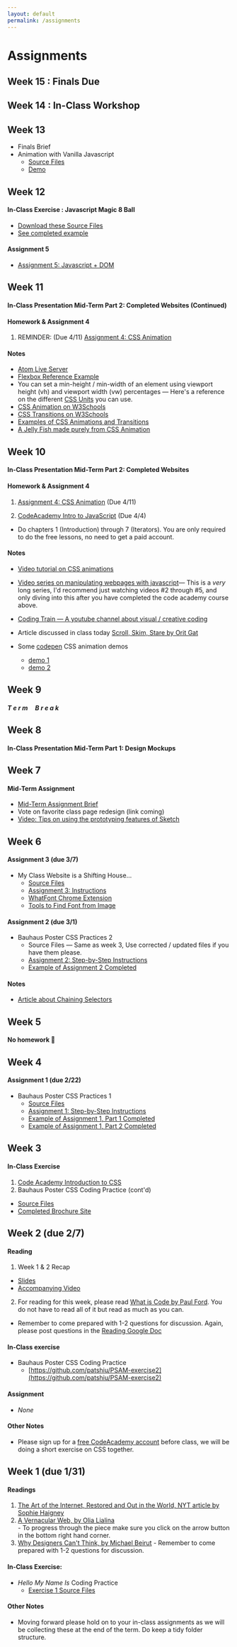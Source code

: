 ```yaml
---
layout: default
permalink: /assignments
---
```


# Assignments

## Week 15 : **Finals Due**

## Week 14 : **In-Class Workshop**

## Week 13
  * Finals Brief
  * Animation with Vanilla Javascript
    * [Source Files](https://www.dropbox.com/s/8r23ijzg19vq01c/Scroll-Animation.zip?dl=0)
    * [Demo](https://patshiu.github.io/vanilla-js-eggs/)

## Week 12
#### In-Class Exercise : **Javascript Magic 8 Ball**
 * [Download these Source Files](https://www.dropbox.com/s/i8ndcko4ydxg1zt/eight-ball.zip?dl=0)
 * [See completed example](https://patshiu.github.io/PSAM-8-ball/)
#### Assignment 5
 * [Assignment 5: Javascript + DOM]()

## Week 11
#### In-Class Presentation **Mid-Term Part 2: Completed Websites** (Continued)

#### Homework & Assignment 4
  1. REMINDER: (Due 4/11) [Assignment 4: CSS Animation](https://docs.google.com/document/d/1Ra-fz6WSfs1qONAKKDtghv_2DB-mVOxBLM3u6KIvzS8/edit?usp=sharing)

#### Notes
  * [Atom Live Server](https://atom.io/packages/atom-live-server)
  * [Flexbox Reference Example](https://www.dropbox.com/sh/ql5736x8fwx0sba/AABxlmUGm4ZSw__B2kwVrF_6a?dl=0)
  * You can set a min-height / min-width of an element using viewport height (vh) and viewport width (vw) percentages — Here's a reference on the different [CSS Units](https://www.w3schools.com/cssref/css_units.asp) you can use.
  * [CSS Animation on W3Schools](https://www.w3schools.com/css/css3_animations.asp)
  * [CSS Transitions on W3Schools](https://www.w3schools.com/css/css3_transitions.asp)
  * [Examples of CSS Animations and Transitions](https://www.dropbox.com/sh/m7g8vbilqg1hlmx/AADXZuoPMkAn0CMCFz35VJqTa?dl=0)
  * [A Jelly Fish made purely from CSS Animation](https://codepen.io/FabioG/pen/QjLreK)


## Week 10
#### In-Class Presentation **Mid-Term Part 2: Completed Websites**
#### Homework & Assignment 4
  1. [Assignment 4: CSS Animation](https://docs.google.com/document/d/1Ra-fz6WSfs1qONAKKDtghv_2DB-mVOxBLM3u6KIvzS8/edit?usp=sharing) (Due 4/11)

  2. [CodeAcademy Intro to JavaScript](https://www.codecademy.com/courses/introduction-to-javascript/lessons/introduction-to-javascript) (Due 4/4)

  * Do chapters 1 (Introduction) through 7 (Iterators). You are only required to do the free lessons, no need to get a paid account.

#### Notes
  * [Video tutorial on CSS animations](https://www.youtube.com/watch?v=zHUpx90NerM)


  * [Video series on manipulating webpages with javascript](https://www.youtube.com/watch?v=FIORjGvT0kk)— This is a *very* long series, I'd recommend just watching videos \#2 through \#5, and only diving into this after you have completed the code academy course above.

  * [Coding Train — A youtube channel about visual / creative coding](https://www.youtube.com/channel/UCvjgXvBlbQiydffZU7m1_aw)

  * Article discussed in class today [Scroll, Skim, Stare by Orit Gat](http://oritgat.com/Scroll-Skim-Stare)

  * Some [codepen](https://codepen.io/) CSS animation demos
    * [demo 1](https://codepen.io/valhead/pen/htmKk)
    * [demo 2](https://codepen.io/strapro/pen/dIqAH)

## Week 9
#### *T e r m &nbsp;&nbsp;&nbsp; B r e a k*

## Week 8
#### In-Class Presentation **Mid-Term Part 1: Design Mockups**

## Week 7
#### Mid-Term Assignment
  * [Mid-Term Assignment Brief](https://docs.google.com/document/d/1gAPEREJi9TmMN2gJ8vBseBXAixjpk81pVqffzPCmUfA/edit?usp=sharing)
  * Vote on favorite class page redesign (link coming)
  * [Video: Tips on using the prototyping features of Sketch](https://www.youtube.com/watch?v=hE0dycKVCbI)


## Week 6
#### Assignment 3 (due 3/7)
* My Class Website is a Shifting House...
  * [Source Files](https://www.dropbox.com/s/1z8b28ze58v8n7l/Assignment%203.zip?dl=0)
  * [Assignment 3: Instructions](https://docs.google.com/document/d/1gUbhtLcv_v1Rd0b7BgwcJf5Cc6o-HBG9KoUomlUcMdk/edit?usp=sharing)
  * [WhatFont Chrome Extension](https://chrome.google.com/webstore/detail/whatfont/jabopobgcpjmedljpbcaablpmlmfcogm?hl=en)
  * [Tools to Find Font from Image](https://medium.com/@singh.rajinder/top-5-free-tools-to-identify-a-font-from-image-get-your-favorite-fonts-c0e2bb1395e0)

#### Assignment 2 (due 3/1)
* Bauhaus Poster CSS Practices 2
  * Source Files — Same as week 3, Use corrected / updated files if you have them please.
  * [Assignment 2: Step-by-Step Instructions](https://docs.google.com/document/d/1oU7tj7hXTf3xeO2fUdr_nV4E_dKtsnx1Uk6bTIHdOqs/edit?usp=sharing)
  * [Example of Assignment 2 Completed](https://patshiu.github.io/PSAM-exercise2-done/)

#### Notes
 * [Article about Chaining Selectors](https://css-tricks.com/multiple-class-id-selectors/)

## Week 5
#### No homework 🎉

## Week 4
#### Assignment 1 (due 2/22)
 * Bauhaus Poster CSS Practices 1
   * [Source Files](https://github.com/patshiu/PSAM-exercise2)
   * [Assignment 1: Step-by-Step Instructions](https://docs.google.com/document/d/1GWJ0zcIxQFyx7Iahg4i3unxbnNRZKNJWe99W65e5rqM/edit?usp=sharing)
   * [Example of Assignment 1, Part 1 Completed](https://patshiu.github.io/PSAM-exercise2-text/)
   * [Example of Assignment 1, Part 2 Completed](https://patshiu.github.io/PSAM-exercise2-layout/)


## Week 3
#### In-Class Exercise
1. [Code Academy Introduction to CSS](https://www.codecademy.com/learn)
2. Bauhaus Poster CSS Coding Practice (cont'd)
  * [Source Files](https://github.com/patshiu/PSAM-exercise2)
  * [Completed Brochure Site](https://patshiu.github.io/PSAM-exercise2-done/)


## Week 2 (due 2/7)
#### Reading
  1. Week 1 & 2 Recap  
  - [Slides](https://drive.google.com/open?id=1IWJTn0dAQouSpyQqri9oyLx7OdAkkBGh8jUeL2Yf0r8)  
  - [Accompanying Video](https://drive.google.com/open?id=1dn8gM1z5VM1bGHHuDQBFUbAfp3dKbHmH)  
  2. For reading for this week, please read [What is Code by Paul Ford](https://www.bloomberg.com/graphics/2015-paul-ford-what-is-code/).
You do not have to read all of it but read as much as you can.
  * Remember to come prepared with 1-2 questions for discussion. Again, please post questions in the [Reading Google Doc](https://docs.google.com/document/d/1gGiKRNkdjZkYwNEglkK7PLu40t1gQSW5o__bmRB2wyw/edit)

#### In-Class exercise
  * Bauhaus Poster CSS Coding Practice
    * [https://github.com/patshiu/PSAM-exercise2](https://github.com/patshiu/PSAM-exercise2)

#### Assignment
  * *None*


#### Other Notes
  * Please sign up for a [free CodeAcademy account](https://www.codecademy.com/) before class, we will be doing a short exercise on CSS together.



## Week 1 (due 1/31)
#### Readings
  1. [The Art of the Internet, Restored and Out in the World, NYT article by Sophie Haigney](https://www.nytimes.com/2019/01/23/arts/design/internet-art-new-museum-rhizome.html)  
  2. [A Vernacular Web, by Olia Lialina](http://art.teleportacia.org/observation/vernacular/)  
    - To progress through the piece make sure you click on the arrow button in the bottom right hand corner.
  3. [Why Designers Can't Think, by Michael Beirut](https://risd.generic.cx/why.html)
    - Remember to come prepared with 1-2 questions for discussion.

#### In-Class Exercise:
  * *Hello My Name Is* Coding Practice
    * [Exercise 1 Source Files](https://github.com/patshiu/hello)

#### Other Notes
  * Moving forward please hold on to your in-class assignments as we will be collecting these at the end of the term. Do keep a tidy folder structure.


<!--
## Week 12

* Final (due 12/12)
    * [Project 6]({{ 'projects#project-6---final' | absolute_url }})

## Week 10

* Project
  * [Project 5]({{ 'projects#project-5---javascript-transformation' | absolute_url }}) (due 11/28)

* Final (due 11/14)
  * We’ll be working with you closely to help develop your ideas over the next couple of weeks and to help you implement them. By next class we would like you to come up with 1-3 ideas written down that we can discuss. Feel free to bring along references.
  * [Project 6]({{ 'projects#project-6---final' | absolute_url }})



## Week 8 (due 10/31)
* Reading
  * [Jodi’s Infrastructure by Alexander R. Galloway](https://www.e-flux.com/journal/74/59810/jodi-s-infrastructure/)

* Project
  * [Project 4]({{ 'projects#project-4---hoverstates-and-animation' | absolute_url }})

* Coding resources
  * [Guide: Using CSS Transitions and Animations]({{ 'guides/animation_transition' | absolute_url }})
  * [Easing Functions](https://easings.net/)
  * [CSS Transitions](https://www.w3schools.com/css/css3_transitions.asp)
  * [CSS Animations](https://www.w3schools.com/css/css3_animations.asp)

* Design
  * [Google material design](https://material.io/design/motion/understanding-motion.html#principles)
  * [Sketch](https://www.sketchapp.com/)

## Week 7 (due 10/24)
* Reading
  * [Scroll, Skim, Stare by Orit Gat](http://www.thewhitereview.org/feature/scroll-skim-stare/)
  * Be sure to come in with one to two questions about the reading that are *not* yes/no questions.

* Project
  * [Project 3]({{ 'projects#project-3---15-variations' | absolute_url }})

* Coding resources
  * [Google responsive design](https://developers.google.com/web/fundamentals/design-and-ux/responsive/)
  * [Beginners Guide to Media Queries](https://medium.com/beginners-guide-to-mobile-web-development/media-queries-54a1a463356f)

## Week 6 (due 10/17)
* Reading
  * [In Defense of Tebby Tubbitz by Terre Thaemlitz](http://www.comatonse.com/writings/tebbe.html)
  * [Turing Complete User by Olia Lialina](http://contemporary-home-computing.org/turing-complete-user/)

* Project
  * [Project 3]({{ 'projects#project-3---15-variations' | absolute_url }})

* Coding Practice (optional exercises and materials)
  * Learn more about the position property [here](https://css-tricks.com/almanac/properties/p/position/)
  * Check out our new guide on how to use external fonts [here]({{ 'guides/external_fonts' | absolute_url }})
  * Read Learning to Code chapter 10

## Week 5 (due 10/10)
* Project
  * [Project 2]({{ 'projects#project-2---Iterations-on-a-poster-' | absolute_url }})

* Design
  * Post another 1-3 websites to your Are.na using the links in [resources]({{ 'resources' | absolute_url }}) if you need them. Try to post a variety of sites (e.g. not just design studios).

## Week 4 (due 10/3)
* Reading
  * [Designer as Producer by Ellen Lupton](http://elupton.com/2010/10/the-designer-as-producer/)
  * [Fuck Content by Michael Rock](https://2x4.org/ideas/2/fuck-content/)

* Coding Practice
  * [A Complete Guide to Flexbox](https://css-tricks.com/snippets/css/a-guide-to-flexbox/) - this is a great reference for how to use flexbox
  * Optional - LevelUpTuts flexbox videos [two](https://youtu.be/Jo_FByTgbIU) and [three](https://youtu.be/8yFelLx1XPw)
  * Optional - [freeCodeCamp CSS FlexBox exercises](https://learn.freecodecamp.org)

* Project
  * [Project 2]({{ 'projects#project-2---Iterations-on-a-poster-' | absolute_url }})

* Notes
  * Next class will be a work session and special topics. Will and I will be helping with one-on-one code and design help. This will also be a time to ask "how do I do *this*?"

## Week 3 (due 9/26)
* Reading
  * [The Crystal Goblet by Beatrice Warde](http://www.arts.ucsb.edu/faculty/reese/classes/artistsbooks/Beatrice%20Warde,%20The%20Crystal%20Goblet.pdf)
  * [Pure CSS Francine](https://digg.com/2018/purecss-francine)

* Watch
  * [David Rudnick Lecture: Crisis of Graphic Practices](https://www.youtube.com/watch?v=-ejp4AvetSA)

* Coding Practice
  * [LevelUpTuts - CSS Tutorials](https://www.youtube.com/watch?v=x9HmYfSN4Gk&list=PLLnpHn493BHH6DkHPhduhco5XavNA9JaD), numbers 1 through 15. These are optional, but we recommend watching if you were confused during class. Watch these before completing free code camp exercises or working on the project.
  * [learn.freecodecamp.org](https://learn.freecodecamp.org) - complete the Basic CSS section under "Responsive Web Design Certification". Skip the last 7 sections on CSS variables and media queries. These are for your benefit so if you already feel comfortable with an exercise then you can skip.

* Project
  * Continue with the second part of [Project 1]({{ 'projects#project-1---hyperlink-text' | absolute_url }}) due 9/26

* Notes
  * If you haven't already, please email us the link to your GitHub Pages before class
  * We've updated "how to create new pages on GitHub" (found [here]( {{ 'guides/using_github_pages.html' | absolute_url }} )) to include an important final step
  * Rather than make a new repository for each project, feel free to make folders in your "[username].github.io" folder and publish that way, if that is easier -->
